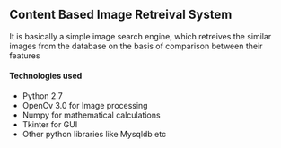 <h2>Content Based Image Retreival System</h2>
<p>It is basically a simple image search engine, which retreives the similar images from the database
on the basis of comparison between their features</p>
<h4>Technologies used</h4>
<ul class="list-style-type:disc">
	<li>Python 2.7</li>
	<li>OpenCv 3.0 for Image processing</li>
	<li>Numpy for mathematical calculations</li>
	<li>Tkinter for GUI</li>
	<li>Other python libraries like Mysqldb etc</li>
</ul>

